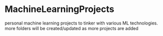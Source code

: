 # MachineLearningProjects
personal machine learning projects to tinker with various ML technologies. more folders will be created/updated as more projects are added

